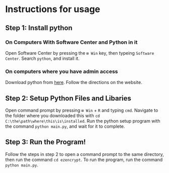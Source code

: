 # Instructions for usage


## Step 1: Install python
### On Computers With Software Center and Python in it
Open Software Center by pressing the `⊞ Win` key, then typeing `Software Center`. Search `python`, and install it.
### On computers where you have admin access
Download python from [here](https://www.python.org/downloads/). Follow the directions on the website.
## Step 2: Setup Python Files and Libaries
Open command prompt by pressing `⊞ Win` + `R` and typing `cmd`. Navigate to the folder where you downloaded this with `cd C:\the\path\where\this\is\installed`. 
Run the python setup program with the command `python main.py`, and wait for it to complete.
## Step 3: Run the Program!
Follow the steps in step 2 to open a command prompt to the same directory, then run the command `cd ezencrypt`. To run the program, run the command `python main.py`.
